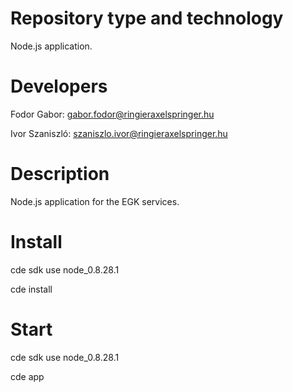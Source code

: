 Repository type and technology
==============================
Node.js application.

Developers
================
Fodor Gabor: gabor.fodor@ringieraxelspringer.hu

Ivor Szaniszló: szaniszlo.ivor@ringieraxelspringer.hu

Description
===========
Node.js application for the EGK services.

Install
=============
cde sdk use node_0.8.28.1

cde install

Start
=============
cde sdk use node_0.8.28.1

cde app